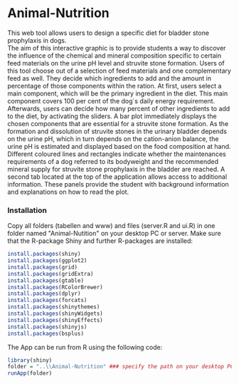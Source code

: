 # Animal-Nutrition

This web tool allows users to design a specific diet for bladder stone prophylaxis in dogs.  
The aim of this interactive graphic is to provide students a way to discover the influence of the chemical 
and mineral composition specific to certain feed materials on the urine pH level and struvite stone formation. 
Users of this tool choose out of a selection of feed materials and one complementary feed as well. 
They decide which ingredients to add and the amount in percentage of those components within the ration. 
At first, users select a main component, which will be the primary ingredient in the diet. 
This main component covers 100 per cent of the dog´s daily energy requirement. Afterwards, users can decide 
how many percent of other ingredients to add to the diet, by activating the sliders.
A bar plot immediately displays the chosen components that are essential for a struvite stone formation. 
As the formation and dissolution of struvite stones in the urinary bladder depends on the urine pH, 
which in turn depends on the cation-anion balance, the urine pH is estimated and displayed based on the food 
composition at hand. Different coloured lines and rectangles indicate whether the maintenances requirements of a dog 
referred to its bodyweight and the recommended mineral supply for struvite stone prophylaxis in the bladder are reached. 
A second tab located at the top of the application allows access to additional information. 
These panels provide the student with background information and explanations on how to read the plot.


### Installation

Copy all folders (tabellen and www) and files (server.R and ui.R) in one folder named "Animal-Nutition" on your desktop PC or server.
Make sure that the R-package Shiny and further R-packages are installed:
```r
install.packages(shiny)
install.packages(ggplot2)
install.packages(grid)
install.packages(gridExtra)
install.packages(gtable)
install.packages(RColorBrewer)  
install.packages(dplyr)
install.packages(forcats)
install.packages(shinythemes)
install.packages(shinyWidgets)
install.packages(shinyEffects)
install.packages(shinyjs)
install.packages(bsplus)

```

The App can be run from R using the following code:

```r
library(shiny)
folder = "..\\Animal-Nutrition" ### specify the path on your desktop PC to the Animal-Nutrition folder
runApp(folder)
```
